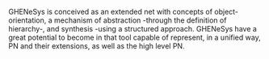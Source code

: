 GHENeSys is conceived as an extended net with concepts of object-orientation, a mechanism of abstraction -through the definition of hierarchy-, and synthesis -using a structured approach. GHENeSys have a great potential to become in that tool capable of represent, in a unified way, PN and their extensions, as well as the high level PN.